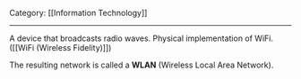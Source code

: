 Category: [[Information Technology]] 
___
A device that broadcasts radio waves. Physical implementation of WiFi. ([[WiFi (Wireless Fidelity)]])

The resulting network is called a **WLAN** (Wireless Local Area Network). 

